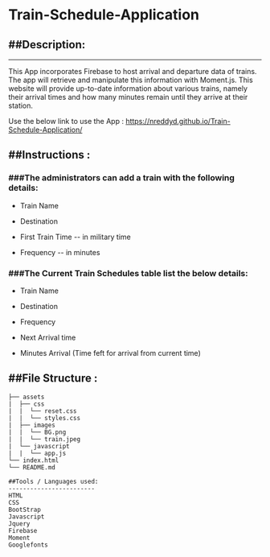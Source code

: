 # Train-Schedule-Application

## ##Description:
----------------------------

This App incorporates Firebase to host arrival and departure data of trains. The app will retrieve and manipulate this information with Moment.js. This website will provide up-to-date information about various trains, namely their arrival times and how many minutes remain until they arrive at their station.

Use the below link to use the App : https://nreddyd.github.io/Train-Schedule-Application/

## ##Instructions :

### ###The administrators can add a train with the following details:

* Train Name

* Destination 

* First Train Time -- in military time

* Frequency -- in minutes

### ###The Current Train Schedules table list the below details:

* Train Name

* Destination

* Frequency

* Next Arrival time

* Minutes Arrival (Time feft for arrival from current time)

## ##File Structure :

```
├── assets
|  ├── css
|  |  └── reset.css
|  |  └── styles.css
|  ├── images
|  |  └── BG.png
|  |  └── train.jpeg
|  └── javascript
|  |  └── app.js
└── index.html
└── README.md

##Tools / Languages used:
------------------------
HTML
CSS
BootStrap
Javascript
Jquery
Firebase
Moment
Googlefonts
```
